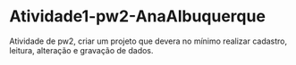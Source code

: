 # Atividade1-pw2-AnaAlbuquerque
Atividade de pw2, criar um projeto que devera no mínimo realizar cadastro, leitura, alteração e gravação de dados.
